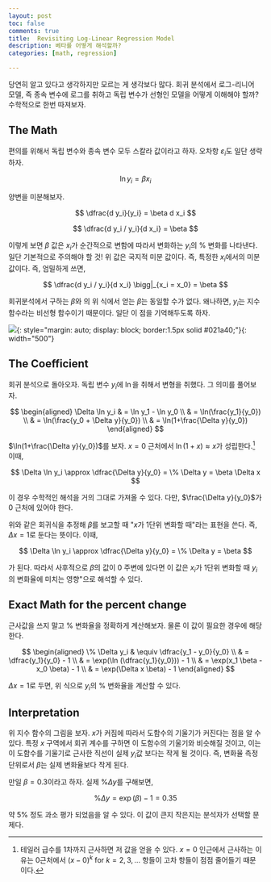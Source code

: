 ```yaml
---
layout: post
toc: false
comments: true
title:  Revisiting Log-Linear Regression Model 
description: 베타를 어떻게 해석할까? 
categories: [math, regression]

---
```


당연히 알고 있다고 생각하지만 모르는 게 생각보다 많다. 회귀 분석에서 로그-리니어 모델, 즉 종속 변수에 로그를 취하고 독립 변수가 선형인 모델을 어떻게 이해해야 할까? 수학적으로 한번 따져보자. 

## The Math 

편의를 위해서 독립 변수와 종속 변수 모두 스칼라 값이라고 하자. 오차항 $\varepsilon_i$도 일단 생략하자. 

$$
\ln y_i = \beta x_i
$$

양변을 미분해보자. 

$$
\dfrac{d y_i}{y_i} = \beta d x_i
$$

$$
\dfrac{d y_i / y_i}{d x_i} = \beta
$$

이렇게 보면 $\beta$ 값은 $x_i$가 순간적으로 변함에 따라서 변화하는 $y_i$의 % 변화를 나타낸다. 일단 기본적으로 주의해야 할 것! 위 값은 국지적 미분 값이다. 즉, 특정한 $x_i$에서의 미분 값이다. 즉, 엄밀하게 쓰면, 

$$
\dfrac{d y_i / y_i}{d x_i} \bigg|_{x_i = x_0} = \beta
$$

회귀분석에서 구하는 $\beta$와 의 위 식에서 얻는 $\beta$는 동일할 수가 없다. 왜나하면, $y_i$는 지수 함수라는 비선형 함수이기 때문이다. 일단 이 점을 기억해두도록 하자. 

 ![](https://dj1hlxw0wr920.cloudfront.net/userfiles/wyzfiles/7fd0a10d-1edf-487a-9d2a-4e52d68d181d.gif){: style="margin: auto; display: block; border:1.5px solid #021a40;"}{: width="500"}

## The Coefficient 

회귀 분석으로 돌아오자. 독립 변수 $y_i$에 $\ln$을 취해서 변형을 취했다. 그 의미를 풀어보자. 

$$
\begin{aligned}
\Delta \ln y_i & = \ln y_1 - \ln y_0 \\
& = \ln(\frac{y_1}{y_0}) \\
& = \ln(\frac{y_0 + \Delta y}{y_0}) \\
& = \ln(1+\frac{\Delta y}{y_0})
\end{aligned}
$$

$\ln(1+\frac{\Delta y}{y_0})$를 보자. $x=0$ 근처에서 $\ln (1+x) \approx x$가 성립한다.[^1] 이때, 

$$
\Delta \ln y_i \approx \dfrac{\Delta y}{y_0} = \% \Delta y = \beta \Delta x
$$

이 경우 수학적인 해석을 거의 그대로 가져올 수 있다. 다만, $\frac{\Delta y}{y_0}$가 0 근처에 있어야 한다. 

위와 같은 회귀식을 추정해 $\beta$를 보고할 때 "$x$가 1단위 변화할 때"라는 표현을 쓴다. 즉, $\Delta x = 1$로 둔다는 뜻이다. 이때, 

$$
\Delta \ln y_i \approx \dfrac{\Delta y}{y_0} = \% \Delta y = \beta 
$$

가 된다. 따라서 사후적으로 $\beta$의 값이 0 주변에 있다면 이 값은 $x_i$가 1단위 변화할 때 $y_i$의 변화율에 미치는 영향"으로 해석할 수 있다. 

## Exact Math for the percent change

근사값을 쓰지 말고 % 변화율을 정확하게 계산해보자. 물론 이 값이 필요한 경우에 해당한다. 

$$
\begin{aligned}
\% \Delta y_i & \equiv \dfrac{y_1 - y_0}{y_0} \\
& = \dfrac{y_1}{y_0} - 1 \\
& = \exp(\ln (\dfrac{y_1}{y_0})) - 1 \\
& = \exp(x_1 \beta - x_0 \beta) - 1 \\
& = \exp(\Delta x \beta) - 1
\end{aligned}
$$

$\Delta x =1$로 두면, 위 식으로 $y_i$의 % 변화율을 계산할 수 있다. 

## Interpretation 

위 지수 함수의 그림을 보자. $x$가 커짐에 따라서 도함수의 기울기가 커진다는 점을 알 수 있다. 특정 $x$ 구역에서 회귀 계수를 구하면 이 도함수의 기울기와 비슷해질 것이고, 이는 이 도함수를 기울기로 근사한 직선이 실제 $y_i$값 보다는 작게 될 것이다. 즉, 변화율 측정 단위로서 $\beta$는 실제 변화율보다 작게 된다. 

만일 $\beta = 0.3$이라고 하자. 실제 $\%\Delta y$를 구해보면, 

$$
\%\Delta y = \exp(\beta) - 1 = 0.35
$$

약 5% 정도 과소 평가 되었음을 알 수 있다. 이 값이 큰지 작은지는 분석자가 선택할 문제다. 

[^1]: 테일러 급수를 1차까지 근사하면 저 값을 얻을 수 있다. $x=0$ 인근에서 근사하는 이유는 0근처에서 $(x-0)^k$ for $k=2,3,\dotsc$ 항들이 고차 항들이 점점 줄어들기 때문이다. 
<!--stackedit_data:
eyJoaXN0b3J5IjpbMTMxMzMwMjQ4NCwtMTczODQ0MzU4NSw0Mz
M4OTY0MTUsLTE5MzIyNzUzNDhdfQ==
-->